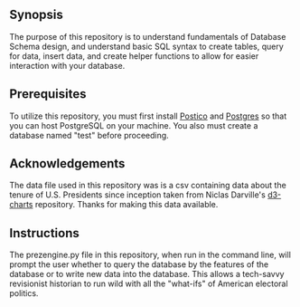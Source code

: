 ## Synopsis

The purpose of this repository is to understand fundamentals of Database Schema
design, and understand basic SQL syntax to create tables, query for data,
insert data, and create helper functions to allow for easier interaction with
your database.


## Prerequisites
To utilize this repository, you must first install <a href="https://eggerapps.at/postico/">Postico</a>
 and <a href="http://postgresapp.com/">Postgres</a> so that you can host PostgreSQL on your machine.
You also must create a database named "test" before proceeding.

## Acknowledgements
 The data file used in this repository was is a csv containing data about the tenure of
 U.S. Presidents since inception taken from Niclas Darville's <a href=https://github.com/ndarville/d3-charts>d3-charts</a>
 repository.  Thanks for making this data available.


## Instructions
 The prezengine.py file in this repository, when run in the command line, will
 prompt the user whether to query the database by the features of the database
 or to write new data into the database.  This allows a tech-savvy revisionist
 historian to run wild with all the "what-ifs" of American electoral politics.
